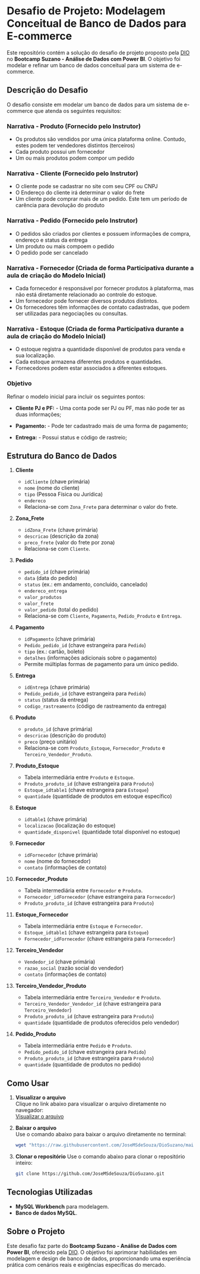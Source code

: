 # Desafio de Projeto: Modelagem Conceitual de Banco de Dados para E-commerce

Este repositório contém a solução do desafio de projeto proposto pela [DIO](https://www.dio.me/) no **Bootcamp Suzano - Análise de Dados com Power BI**. O objetivo foi modelar e refinar um banco de dados conceitual para um sistema de e-commerce.

## Descrição do Desafio

O desafio consiste em modelar um banco de dados para um sistema de e-commerce que atenda os seguintes requisitos:

### Narrativa - Produto (Fornecido pelo Instrutor)
- Os produtos são vendidos por uma única plataforma online. Contudo, estes podem ter vendedores distintos (terceiros)
- Cada produto possui um fornecedor
- Um ou mais produtos podem compor um pedido

### Narrativa - Cliente (Fornecido pelo Instrutor)
- O cliente pode se cadastrar no site com seu CPF ou CNPJ
- O Endereço do cliente irá determinar o valor do frete
- Um cliente pode comprar mais de um pedido. Este tem um período de carência para devolução do produto

### Narrativa - Pedido (Fornecido pelo Instrutor)
- O pedidos são criados por clientes e possuem informações de compra, endereço e status da entrega
- Um produto ou mais compoem o pedido
- O pedido pode ser cancelado

### Narrativa - Fornecedor (Criada de forma Participativa durante a aula de criação do Modelo Inicial)
- Cada fornecedor é responsável por fornecer produtos à plataforma, mas não está diretamente relacionado ao controle do estoque.
- Um fornecedor pode fornecer diversos produtos distintos.
- Os fornecedores têm informações de contato cadastradas, que podem ser utilizadas para negociações ou consultas.

### Narrativa - Estoque (Criada de forma Participativa durante a aula de criação do Modelo Inicial)
- O estoque registra a quantidade disponível de produtos para venda e sua localização.
- Cada estoque armazena diferentes produtos e quantidades.
- Fornecedores podem estar associados a diferentes estoques.



### Objetivo
Refinar o modelo inicial para incluir os seguintes pontos:

- **Cliente PJ e PF:** - Uma conta pode ser PJ ou PF, mas não pode ter as duas informações;

- **Pagamento:** - Pode ter cadastrado mais de uma forma de pagamento;

- **Entrega:** - Possui status e código de rastreio;

## Estrutura do Banco de Dados

1. **Cliente**
   - `idCliente` (chave primária)
   - `nome` (nome do cliente)
   - `tipo` (Pessoa Física ou Jurídica)
   - `endereco`
   - Relaciona-se com `Zona_Frete` para determinar o valor do frete.

2. **Zona_Frete**
   - `idZona_Frete` (chave primária)
   - `descricao` (descrição da zona)
   - `preco_frete` (valor do frete por zona)
   - Relaciona-se com `Cliente`.

3. **Pedido**
   - `pedido_id` (chave primária)
   - `data` (data do pedido)
   - `status` (ex.: em andamento, concluído, cancelado)
   - `endereco_entrega`
   - `valor_produtos`
   - `valor_frete`
   - `valor_pedido` (total do pedido)
   - Relaciona-se com `Cliente`, `Pagamento`, `Pedido_Produto` e `Entrega`.

4. **Pagamento**
   - `idPagamento` (chave primária)
   - `Pedido_pedido_id` (chave estrangeira para `Pedido`)
   - `tipo` (ex.: cartão, boleto)
   - `detalhes` (informações adicionais sobre o pagamento)
   - Permite múltiplas formas de pagamento para um único pedido.

5. **Entrega**
   - `idEntrega` (chave primária)
   - `Pedido_pedido_id` (chave estrangeira para `Pedido`)
   - `status` (status da entrega)
   - `codigo_rastreamento` (código de rastreamento da entrega)

6. **Produto**
   - `produto_id` (chave primária)
   - `descricao` (descrição do produto)
   - `preco` (preço unitário)
   - Relaciona-se com `Produto_Estoque`, `Fornecedor_Produto` e `Terceiro_Vendedor_Produto`.

7. **Produto_Estoque**
   - Tabela intermediária entre `Produto` e `Estoque`.
   - `Produto_produto_id` (chave estrangeira para `Produto`)
   - `Estoque_idtable1` (chave estrangeira para `Estoque`)
   - `quantidade` (quantidade de produtos em estoque específico)

8. **Estoque**
   - `idtable1` (chave primária)
   - `localizacao` (localização do estoque)
   - `quantidade_disponivel` (quantidade total disponível no estoque)

9. **Fornecedor**
   - `idFornecedor` (chave primária)
   - `nome` (nome do fornecedor)
   - `contato` (informações de contato)

10. **Fornecedor_Produto**
    - Tabela intermediária entre `Fornecedor` e `Produto`.
    - `Fornecedor_idFornecedor` (chave estrangeira para `Fornecedor`)
    - `Produto_produto_id` (chave estrangeira para `Produto`)

11. **Estoque_Fornecedor**
    - Tabela intermediária entre `Estoque` e `Fornecedor`.
    - `Estoque_idtable1` (chave estrangeira para `Estoque`)
    - `Fornecedor_idFornecedor` (chave estrangeira para `Fornecedor`)

12. **Terceiro_Vendedor**
    - `Vendedor_id` (chave primária)
    - `razao_social` (razão social do vendedor)
    - `contato` (informações de contato)

13. **Terceiro_Vendedor_Produto**
    - Tabela intermediária entre `Terceiro_Vendedor` e `Produto`.
    - `Terceiro_Vendedor_Vendedor_id` (chave estrangeira para `Terceiro_Vendedor`)
    - `Produto_produto_id` (chave estrangeira para `Produto`)
    - `quantidade` (quantidade de produtos oferecidos pelo vendedor)

14. **Pedido_Produto**
    - Tabela intermediária entre `Pedido` e `Produto`.
    - `Pedido_pedido_id` (chave estrangeira para `Pedido`)
    - `Produto_produto_id` (chave estrangeira para `Produto`)
    - `quantidade` (quantidade de produtos no pedido)

## Como Usar

1. **Visualizar o arquivo**  
   Clique no link abaixo para visualizar o arquivo diretamente no navegador:  
   [Visualizar o arquivo](https://github.com/JoseMSdeSouza/DioSuzano/blob/main/Desafio_1-modelagem_e-commerce_refinado.png
)

2. **Baixar o arquivo**  
   Use o comando abaixo para baixar o arquivo diretamente no terminal:  
   ```bash
   wget "https://raw.githubusercontent.com/JoseMSdeSouza/DioSuzano/main/Desafio_1-modelagem_e-commerce_refinado.png"

3. **Clonar o repositório** 
   Use o comando abaixo para clonar o repositório inteiro:  
   ```bash
   git clone https://github.com/JoseMSdeSouza/DioSuzano.git


## Tecnologias Utilizadas
- **MySQL Workbench** para modelagem.
- **Banco de dados MySQL**.

## Sobre o Projeto
Este desafio faz parte do **Bootcamp Suzano - Análise de Dados com Power BI**, oferecido pela [DIO](https://www.dio.me/). O objetivo foi aprimorar habilidades em modelagem e design de banco de dados, proporcionando uma experiência prática com cenários reais e exigências específicas do mercado.
